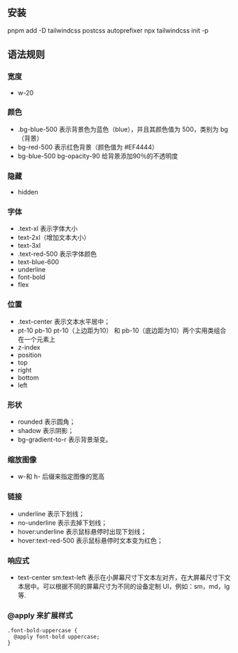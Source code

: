 ## 安装
pnpm add -D tailwindcss postcss autoprefixer
npx tailwindcss init -p

## 语法规则

### 宽度
* w-20

### 颜色

* .bg-blue-500 表示背景色为蓝色（blue），并且其颜色值为 500，类别为 bg（背景）
* bg-red-500 表示红色背景（颜色值为 #EF4444）
* bg-blue-500 bg-opacity-90 给背景添加90％的不透明度

### 隐藏
* hidden

### 字体
* .text-xl 表示字体大小
* text-2xl（增加文本大小）
* text-3xl
* .text-red-500 表示字体颜色
* text-blue-600
* underline
* font-bold
* flex

### 位置
* .text-center 表示文本水平居中；
* pt-10 pb-10 pt-10（上边距为10） 和 pb-10（底边距为10）两个实用类组合在一个元素上
* z-index
* position
* top
* right
* bottom
* left

### 形状
* rounded 表示圆角；
* shadow 表示阴影；
* bg-gradient-to-r 表示背景渐变。

### 缩放图像
* w-和 h- 后缀来指定图像的宽高

### 链接
* underline 表示下划线；
* no-underline 表示去掉下划线；
* hover:underline 表示鼠标悬停时出现下划线；
* hover:text-red-500 表示鼠标悬停时文本变为红色；

### 响应式
* text-center sm:text-left 表示在小屏幕尺寸下文本左对齐，在大屏幕尺寸下文本居中。可以根据不同的屏幕尺寸为不同的设备定制 UI，例如：sm，md，lg等.

### @apply 来扩展样式
```
.font-bold-uppercase {
  @apply font-bold uppercase;
}
```